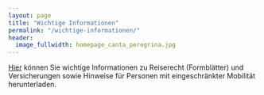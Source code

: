 ```yaml
---
layout: page
title: "Wichtige Informationen"
permalink: "/wichtige-informationen/"
header:
  image_fullwidth: homepage_canta_peregrina.jpg
---
```

[Hier](/assets/downloads/Wichtige_Informationen.pdf) können Sie wichtige Informationen zu Reiserecht (Formblätter) und Versicherungen sowie Hinweise für Personen mit eingeschränkter Mobilität herunterladen.